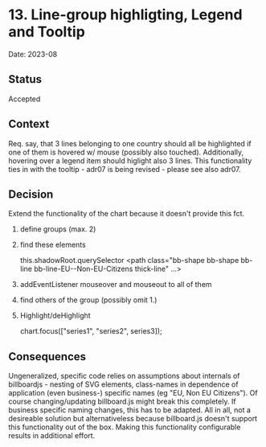 # 13. Line-group highligting, Legend and Tooltip

Date: 2023-08

## Status

Accepted

## Context

Req. say, that 3 lines belonging to one country should all be highlighted if one of them is hovered w/ mouse (possibly also touched).
Additionally, hovering over a legend item should higlight also 3 lines.
This functionality ties in with the tooltip - adr07 is being revised - please see also adr07.

## Decision

Extend the functionality of the chart because it doesn't provide this fct.

1. define groups (max. 2)

2. find these elements

    this.shadowRoot.querySelector
    <path class="bb-shape bb-shape bb-line bb-line-EU--Non-EU-Citizens thick-line" ...></path>

3. addEventListener mouseover and mouseout to all of them

4. find others of the group (possibly omit 1.)

5. Highlight/deHighlight

    chart.focus(["series1", "series2", series3]);

## Consequences

Ungeneralized, specific code relies on assumptions about internals of billboardjs - nesting of SVG elements, class-names in dependence of application (even business-) specific names (eg "EU, Non EU Citizens").
Of course changing/updating billboard.js might break this completely.
If business specific naming changes, this has to be adapted.
All in all, not a desireable solution but alternativeless because billboard.js doesn't support this functionality out of the box.
Making this functionality configurable results in additional effort.